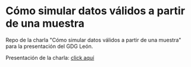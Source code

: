 # Cómo simular datos válidos a partir de una muestra
Repo de la charla "Cómo simular datos válidos a partir de una muestra" para la presentación del GDG León.

Presentación de la charla: [click aquí](https://docs.google.com/presentation/d/166XPPSAHZ13HImq63_IbGgu5qI7bZmejes-Ws3Wu5sE/pub?start=false&loop=false&delayms=5000)
